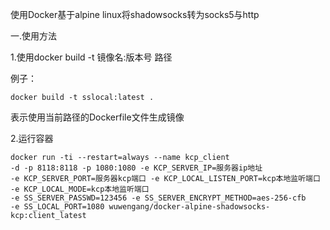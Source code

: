 使用Docker基于alpine linux将shadowsocks转为socks5与http   

一.使用方法   

1.使用docker build -t 镜像名:版本号 路径   

例子：
```
docker build -t sslocal:latest .
```   

表示使用当前路径的Dockerfile文件生成镜像   

2.运行容器   


```
docker run -ti --restart=always --name kcp_client
-d -p 8118:8118 -p 1080:1080 -e KCP_SERVER_IP=服务器ip地址    
-e KCP_SERVER_PORT=服务器kcp端口 -e KCP_LOCAL_LISTEN_PORT=kcp本地监听端口 
-e KCP_LOCAL_MODE=kcp本地监听端口   
-e SS_SERVER_PASSWD=123456 -e SS_SERVER_ENCRYPT_METHOD=aes-256-cfb    
-e SS_LOCAL_PORT=1080 wuwengang/docker-alpine-shadowsocks-kcp:client_latest
```
